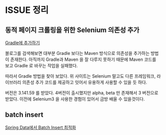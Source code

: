 # ISSUE 정리

## 동적 페이지 크롤링을 위한 Selenium 의존성 추가

[Gradle에 추가하기](https://mvnrepository.com/artifact/org.seleniumhq.selenium/selenium-java)

블로그를 검색해보면 대부분 Gradle 보다는 Maven 방식으로 의존성을 추가하는 방법이 존재한다. 아직까지 Gradle과 Maven 을 잘 다루지 못하기 때문에 Maven 코드를 보고 Gradle 로 바꾸는
작업을 실패했다.

따라서 Gradle 방법을 찾아 보았다. 위 사이트는 Selenium 말고도 다른 프레임워크, 라이브러리 의존성 추가 코드를 제공하고 잇어서 유용하게 사용할 수 있을 듯 하다.

버전은 3.141.59 를 받았다. 4버전이 출시했지만 alpha, beta 만 존재해서 3 버전으로 받았다. 이전에 Selenium3 을 사용한 경험이 있어서 금방 배울 수 있을것이다.

## batch insert

[Spring Data에서 Batch Insert 최적화](https://homoefficio.github.io/2020/01/25/Spring-Data%EC%97%90%EC%84%9C-Batch-Insert-%EC%B5%9C%EC%A0%81%ED%99%94/)